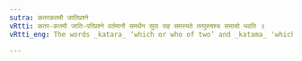 ```yaml
---
sutra: कतरकतमौ जातिप्रश्ने
vRtti: कतर-कतमौ जाति-परिप्रश्ने वर्तमानौ समर्थेन सुपा सह समस्यते तत्पुरुषश्च समासो भवति ॥
vRtti_eng: The words _katara_ ‘which or who of two’ and _katama_ 'which or who of many', when used in asking questions about the genus or class, are compounded with other case-inflected words with which they are in construction, and the compound is _Tat-purusha_.

---
```

